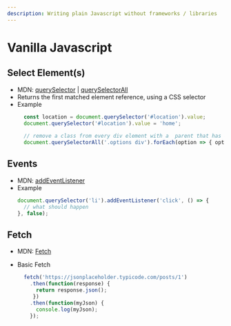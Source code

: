 ```yaml
---
description: Writing plain Javascript without frameworks / libraries
---
```


# Vanilla Javascript

## Select Element(s)

* MDN: [querySelector](https://developer.mozilla.org/en-US/docs/Web/API/Document/querySelector) \| [querySelectorAll](https://developer.mozilla.org/en-US/docs/Web/API/Document/querySelectorAll)
* Returns the first matched element reference, using a CSS selector
* Example
    ```javascript
      const location = document.querySelector('#location').value;
      document.querySelector('#location').value = 'home';
      
      // remove a class from every div element with a  parent that has a class of 'options'
      document.querySelectorAll('.options div').forEach(option => { option.classList.remove('selected') });
    ```
## Events
* MDN: [addEventListener](https://developer.mozilla.org/en-US/docs/Web/API/EventTarget/addEventListener)
* Example
    ```javascript
    document.querySelector('li').addEventListener('click', () => {
      // what should happen
    }, false);
    ```
## Fetch

* MDN: [Fetch](https://developer.mozilla.org/en-US/docs/Web/API/Fetch_API)
* Basic Fetch

  ```javascript
    fetch('https://jsonplaceholder.typicode.com/posts/1')
      .then(function(response) {    
        return response.json();  
       })
      .then(function(myJson) {    
        console.log(myJson);
      });
  ```

